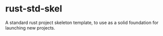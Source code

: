 # rust-std-skel
A standard rust project skeleton template, to use as a solid foundation for launching new projects.
